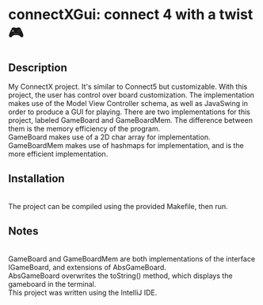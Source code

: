 # connectXGui: connect 4 with a twist  🎮 
<h2>Description</h2>
My ConnectX project. It's similar to Connect5 but customizable. With this project, the user has control over board customization. The implementation makes use of the Model View Controller schema, as well as JavaSwing in order to produce a GUI for playing. There are two implementations for this project, labeled GameBoard and GameBoardMem. The difference between them is the memory efficiency of the program.
<br>
GameBoard makes use of a 2D char array for implementation.
<br>
GameBoardMem makes use of hashmaps for implementation, and is the more efficient implementation.
<br>

<h2>Installation</h2>
<br>
The project can be compiled using the provided Makefile, then run.
<br>
<h2>Notes</h2>
<br>
GameBoard and GameBoardMem are both implementations of the interface IGameBoard, and extensions of AbsGameBoard. 
<br>
AbsGameBoard overwrites the toString() method, which displays the gameboard in the terminal.
<br>
This project was written using the IntelliJ IDE.
<br>
